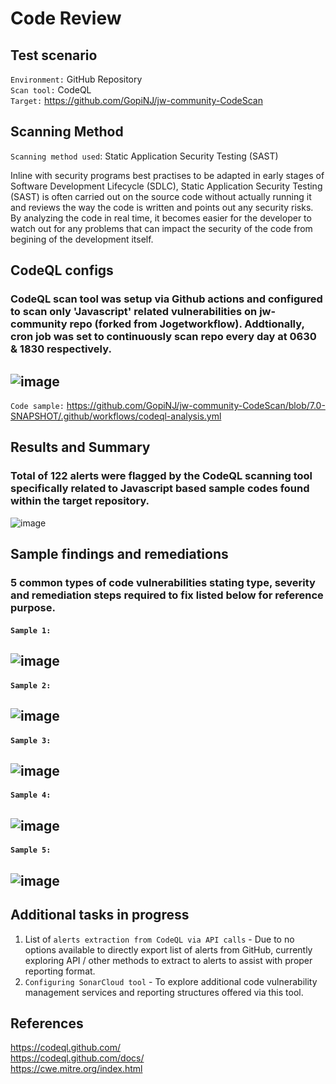 # Code Review
## Test scenario
`Environment:` GitHub Repository  
`Scan tool:` CodeQL  
`Target:` https://github.com/GopiNJ/jw-community-CodeScan  
## Scanning Method
`Scanning method used`: Static Application Security Testing (SAST)  

Inline with security programs best practises to be adapted in early stages of Software Development Lifecycle (SDLC), Static Application Security Testing (SAST) is often carried out on the source code without actually running it and reviews the way the code is written and points out any security risks. By analyzing the code in real time, it becomes easier for the developer to watch out for any problems that can impact the security of the code from begining of the development itself. 

## CodeQL configs  
### CodeQL scan tool was setup via Github actions and configured to scan only 'Javascript' related vulnerabilities on jw-community repo (forked from Jogetworkflow). Addtionally, cron job was set to continuously scan repo every day at 0630 & 1830 respectively.
![image](https://user-images.githubusercontent.com/95695894/186065367-f8f74ace-afa5-47be-bd2a-44ed4776168f.png)
---
`Code sample:` https://github.com/GopiNJ/jw-community-CodeScan/blob/7.0-SNAPSHOT/.github/workflows/codeql-analysis.yml

## Results and Summary
### Total of 122 alerts were flagged by the CodeQL scanning tool specifically related to Javascript based sample codes found within the target repository.
![image](https://user-images.githubusercontent.com/95695894/186072680-dee8e7c0-ea06-4d51-9912-3b643a1dfc59.png)

## Sample findings and remediations
### 5 common types of code vulnerabilities stating type, severity and remediation steps required to fix listed below for reference purpose. 
#### `Sample 1:`
![image](https://user-images.githubusercontent.com/95695894/186066687-2b7d1c36-ebf5-4874-9628-c1c0227b16bf.png)
---
#### `Sample 2:`
![image](https://user-images.githubusercontent.com/95695894/186066826-f6b99bc1-a442-4313-8e7c-dce3554fe574.png)
---
#### `Sample 3:`
![image](https://user-images.githubusercontent.com/95695894/186068794-ff819dab-18ef-44f5-9886-55c11ec93c40.png)
---
#### `Sample 4:`
![image](https://user-images.githubusercontent.com/95695894/186068885-1fea2da0-aafc-467b-bdf0-95c8790db17a.png)
---
#### `Sample 5:`
![image](https://user-images.githubusercontent.com/95695894/186068973-7b6cf141-6527-4cf4-9cf9-634677a6df21.png)
---
## Additional tasks in progress  
1. List of `alerts extraction from CodeQL via API calls` - Due to no options available to directly export list of alerts from GitHub, currently exploring API / other methods to extract to alerts to assist with proper reporting format.
2. `Configuring SonarCloud tool` - To explore additional code vulnerability management services and reporting structures offered via this tool.
## References
https://codeql.github.com/  
https://codeql.github.com/docs/  
https://cwe.mitre.org/index.html  
